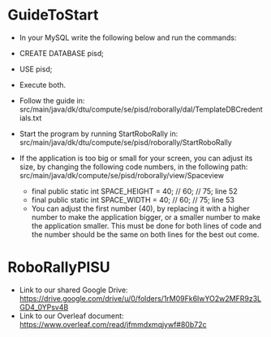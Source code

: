 # GuideToStart
- In your MySQL write the following below and run the commands: 
- CREATE DATABASE pisd;
- USE pisd;
- Execute both.


- Follow the guide in: 
src/main/java/dk/dtu/compute/se/pisd/roborally/dal/TemplateDBCredentials.txt


- Start the program by running StartRoboRally in: 
src/main/java/dk/dtu/compute/se/pisd/roborally/StartRoboRally

- If the application is too big or small for your screen, you can adjust its size, by changing the following code numbers, in the following path:
src/main/java/dk/compute/se/pisd/roborally/view/Spaceview
   - final public static int SPACE_HEIGHT = 40; // 60; // 75; line 52
   - final public static int SPACE_WIDTH = 40;  // 60; // 75; line 53
   - You can adjust the first number (40), by replacing it with a higher number to make the application bigger, or a smaller number to make the application smaller. This must be done for both lines of code and the number should be the same on both lines for the best out come.


# RoboRallyPISU
- Link to our shared Google Drive: https://drive.google.com/drive/u/0/folders/1rM09Fk6IwYO2w2MFR9z3LGD4_0YPsv4B
- Link to our Overleaf document: https://www.overleaf.com/read/jfmmdxmqjywf#80b72c
